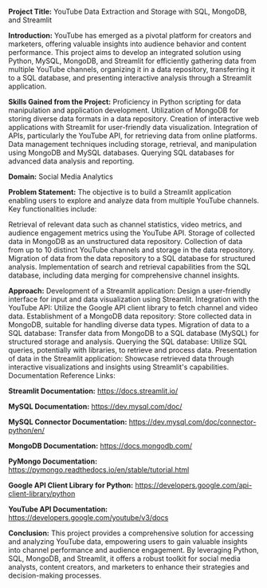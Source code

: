 **Project Title:** YouTube Data Extraction and Storage with SQL, MongoDB, and Streamlit

**Introduction:** YouTube has emerged as a pivotal platform for creators and marketers, offering valuable insights into audience behavior and content performance. This project aims to develop an integrated solution using Python, MySQL, MongoDB, and Streamlit for efficiently gathering data from multiple YouTube channels, organizing it in a data repository, transferring it to a SQL database, and presenting interactive analysis through a Streamlit application.

**Skills Gained from the Project:**
Proficiency in Python scripting for data manipulation and application development.
Utilization of MongoDB for storing diverse data formats in a data repository.
Creation of interactive web applications with Streamlit for user-friendly data visualization.
Integration of APIs, particularly the YouTube API, for retrieving data from online platforms.
Data management techniques including storage, retrieval, and manipulation using MongoDB and MySQL databases.
Querying SQL databases for advanced data analysis and reporting.

**Domain:** Social Media Analytics

**Problem Statement:** The objective is to build a Streamlit application enabling users to explore and analyze data from multiple YouTube channels. Key functionalities include:

Retrieval of relevant data such as channel statistics, video metrics, and audience engagement metrics using the YouTube API.
Storage of collected data in MongoDB as an unstructured data repository.
Collection of data from up to 10 distinct YouTube channels and storage in the data repository.
Migration of data from the data repository to a SQL database for structured analysis.
Implementation of search and retrieval capabilities from the SQL database, including data merging for comprehensive channel insights.

**Approach:**
Development of a Streamlit application: Design a user-friendly interface for input and data visualization using Streamlit.
Integration with the YouTube API: Utilize the Google API client library to fetch channel and video data.
Establishment of a MongoDB data repository: Store collected data in MongoDB, suitable for handling diverse data types.
Migration of data to a SQL database: Transfer data from MongoDB to a SQL database (MySQL) for structured storage and analysis.
Querying the SQL database: Utilize SQL queries, potentially with libraries, to retrieve and process data.
Presentation of data in the Streamlit application: Showcase retrieved data through interactive visualizations and insights using Streamlit's capabilities.
Documentation Reference Links:

**Streamlit Documentation:** https://docs.streamlit.io/

**MySQL Documentation:** https://dev.mysql.com/doc/

**MySQL Connector Documentation:** https://dev.mysql.com/doc/connector-python/en/

**MongoDB Documentation:** https://docs.mongodb.com/

**PyMongo Documentation:** https://pymongo.readthedocs.io/en/stable/tutorial.html

**Google API Client Library for Python:** https://developers.google.com/api-client-library/python

**YouTube API Documentation:** https://developers.google.com/youtube/v3/docs

**Conclusion:** This project provides a comprehensive solution for accessing and analyzing YouTube data, empowering users to gain valuable insights into channel performance and audience engagement. By leveraging Python, SQL, MongoDB, and Streamlit, it offers a robust toolkit for social media analysts, content creators, and marketers to enhance their strategies and decision-making processes.
